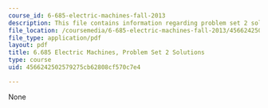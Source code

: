 ```yaml
---
course_id: 6-685-electric-machines-fall-2013
description: This file contains information regarding problem set 2 solution.
file_location: /coursemedia/6-685-electric-machines-fall-2013/4566242502579275cb62808cf570c7e4_MIT6_685F13_ps02ans.pdf
file_type: application/pdf
layout: pdf
title: 6.685 Electric Machines, Problem Set 2 Solutions
type: course
uid: 4566242502579275cb62808cf570c7e4

---
```

None